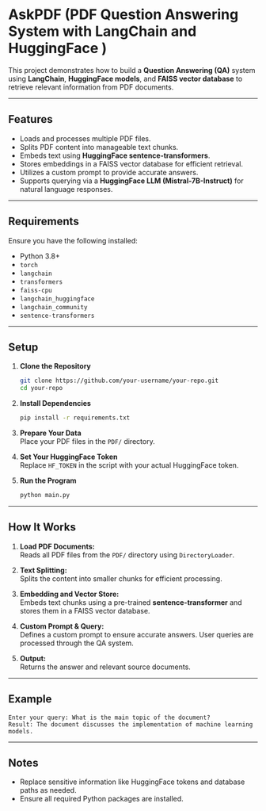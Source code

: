 
# AskPDF (PDF Question Answering System with LangChain and HuggingFace ) 

This project demonstrates how to build a **Question Answering (QA)** system using **LangChain**, **HuggingFace models**, and **FAISS vector database** to retrieve relevant information from PDF documents.

---

## Features  
- Loads and processes multiple PDF files.  
- Splits PDF content into manageable text chunks.  
- Embeds text using **HuggingFace sentence-transformers**.  
- Stores embeddings in a FAISS vector database for efficient retrieval.  
- Utilizes a custom prompt to provide accurate answers.  
- Supports querying via a **HuggingFace LLM (Mistral-7B-Instruct)** for natural language responses.

---

## Requirements  

Ensure you have the following installed:  

- Python 3.8+  
- `torch`  
- `langchain`  
- `transformers`  
- `faiss-cpu`  
- `langchain_huggingface`  
- `langchain_community`  
- `sentence-transformers`  

---

## Setup  

1. **Clone the Repository**  
   ```bash  
   git clone https://github.com/your-username/your-repo.git  
   cd your-repo  
   ```  

2. **Install Dependencies**  
   ```bash  
   pip install -r requirements.txt  
   ```  

3. **Prepare Your Data**  
   Place your PDF files in the `PDF/` directory.

4. **Set Your HuggingFace Token**  
   Replace `HF_TOKEN` in the script with your actual HuggingFace token.

5. **Run the Program**  
   ```bash  
   python main.py  
   ```  

---

## How It Works  

1. **Load PDF Documents:**  
   Reads all PDF files from the `PDF/` directory using `DirectoryLoader`.  

2. **Text Splitting:**  
   Splits the content into smaller chunks for efficient processing.  

3. **Embedding and Vector Store:**  
   Embeds text chunks using a pre-trained **sentence-transformer** and stores them in a FAISS vector database.  

4. **Custom Prompt & Query:**  
   Defines a custom prompt to ensure accurate answers. User queries are processed through the QA system.

5. **Output:**  
   Returns the answer and relevant source documents.  

---

## Example  

```text  
Enter your query: What is the main topic of the document?  
Result: The document discusses the implementation of machine learning models.  
```  

---

## Notes  

- Replace sensitive information like HuggingFace tokens and database paths as needed.  
- Ensure all required Python packages are installed.  
